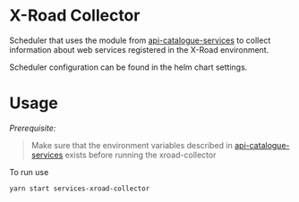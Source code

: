 # X-Road Collector

Scheduler that uses the module from [api-catalogue-services] to collect
information about web services registered in the X-Road environment.

Scheduler configuration can be found in the helm chart settings.

# Usage

_Prerequisite:_

> Make sure that the environment variables described in [api-catalogue-services]
> exists before running the xroad-collector

To run use

```
yarn start services-xroad-collector
```

[api-catalogue-services]: ../../../libs/api-catalogue/services/README.md

